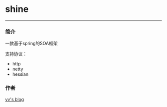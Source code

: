 # shine

----------

### 简介

一款基于spring的SOA框架



支持协议：
- http
- netty
- hessian

### 作者
[vv's blog](http://blog.csdn.net/williamxww1)
